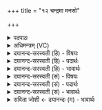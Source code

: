 +++
title = "१२ चन्द्रमा मनसो"

+++
<details><summary>पदपाठः</summary>

च॒न्द्रमाः॑। मन॑सः। जा॒तः। चक्षोः॑। सूर्यः॑। अ॒जा॒य॒त॒। श्रोत्रा॑त्। वा॒युः। च॒। प्रा॒णः। च॒। मुखा॑त्। अ॒ग्निः। अ॒जा॒य॒त॒। १२।
</details>

<details><summary>अधिमन्त्रम् (VC)</summary>

- पुरुषो देवता
- नारायण ऋषिः
- अनुष्टुप्
- गान्धारः
</details>

<details><summary>दयानन्द-सरस्वती (हि) - विषयः</summary>

फिर उसी विषय को अगले मन्त्र में कहा है ॥
</details>

<details><summary>दयानन्द-सरस्वती (हि) - पदार्थः</summary>

पदार्थान्वयभाषाः -  हे मनुष्यो ! इस पूर्ण ब्रह्म के (मनसः) ज्ञानस्वरूप सामर्थ्य से (चन्द्रमाः) चन्द्रलोक (जातः) उत्पन्न हुआ (चक्षोः) ज्योतिस्वरूप सामर्थ्य से (सूर्य्यः) सूर्य्यमण्डल (अजायत) उत्पन्न हुआ (श्रोत्रात्) श्रोत्र नामक अवकाश रूप सामर्थ्य से (वायुः) वायु (च) तथा आकाश प्रदेश (च) और (प्राणः) जीवन के निमित्त दश प्राण और (मुखात्) मुख्य ज्योतिर्मय भक्षणस्वरूप सामर्थ्य से (अग्निः) अग्नि (अजायत) उत्पन्न हुआ है, ऐसा तुमको जानना चाहिये ॥१२ ॥
</details>

<details><summary>दयानन्द-सरस्वती (हि) - भावार्थः</summary>

भावार्थभाषाः -  जो यह सब जगत् कारण से ईश्वर ने उत्पन्न किया है, उसमें चन्द्रलोक मनरूप, सूर्य्यलोक नेत्ररूप, वायु और प्राण श्रोत्र के तुल्य, मुख के तुल्य अग्नि, ओषधि और वनस्पति रोमों के तुल्य, नदी नाडि़यों के तुल्य और पर्वतादि हड्डी के तुल्य हैं, ऐसा जानना चाहिये ॥१२ ॥
</details>

<details><summary>दयानन्द-सरस्वती (सं) - विषयः</summary>

पुनस्तमेव विषयमाह ॥
</details>

<details><summary>दयानन्द-सरस्वती (सं) - पदार्थः</summary>

पदार्थान्वयभाषाः -  हे मनुष्याः ! अस्य ब्रह्मणः पुरुषस्य मनसश्चन्द्रमा जातश्चक्षोः सूर्य्योऽजायत श्रोत्राद्वायुश्च प्राणश्च मुखादग्निरजायतेति बुध्यध्वम् ॥१२ ॥
</details>

<details><summary>दयानन्द-सरस्वती (सं) - भावार्थः</summary>

भावार्थभाषाः -  यदिदं सर्वं जगत् कारणादीश्वरेणोत्पादितं वर्त्तते तत्र चन्द्रलोको मनःस्वरूपः सूर्य्यश्चक्षुःस्थानी वायुः प्राणश्च श्रोत्रवन्मुखमिवाग्निर्लोमवदोषधिवनस्पतयो नाडीवन्नद्योऽस्थिवत् पर्वतादिर्वर्त्तत इति वेदितव्यम् ॥१२ ॥
</details>

<details><summary>सविता जोशी ← दयानन्दः (म) - भावार्थः</summary>

भावार्थभाषाः -  हे सर्व जग परमेश्वराने कारणापासून उत्पन्न केलेले आहे. त्यात चंद्रलोक मनरूप व सूर्यलोक नेत्ररूप आहेत. वायू व प्राण श्रोत्राप्रमाणे, मुख अग्नीप्रमाणे, औषधी व वनस्पती रोमाप्रमाणे, नद्या नाड्यांप्रमाणे व पर्वत अस्थीप्रमाणे आहेत हे जाणा.
</details>